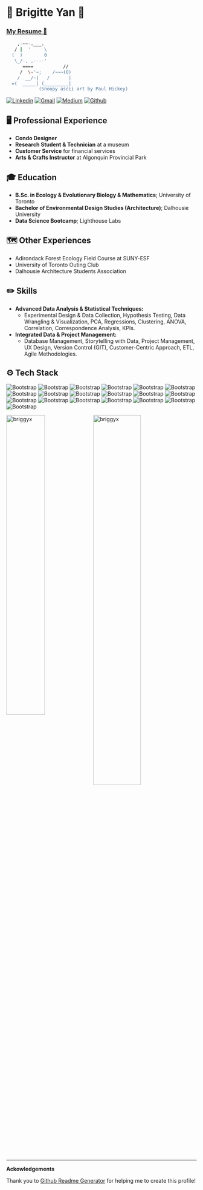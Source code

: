 # 🌵 Brigitte Yan 🌲

### [My Resume 📑](https://github.com/briggyx/Resume/blob/master/BrigitteYan_Resume.pdf)


``` Bash
    ,-~~-.___.
   / |  '     \
  (  )        0
   \_/-, ,----'
      ====           //
     /  \-'~;    /~~~(O)
    /  __/~|   /       |
  =(  _____| (_________|
            (Snoopy ascii art by Paul Hickey)
```

[![Linkedin](https://img.shields.io/badge/-LinkedIn-blue?style=flat&logo=Linkedin&logoColor=white)](https://www.linkedin.com/in/https://www.linkedin.com/in/brigitte-yan//)
[![Gmail](https://img.shields.io/badge/-Gmail-c14438?style=flat&logo=Gmail&logoColor=white)](mailto:brigitte.xyan@gmail.com)
[![Medium](https://img.shields.io/badge/-Medium-c14438?style=flat&logo=Medium&logoColor=white&link=https://medium.com/@brigitte.xyan)](https://medium.com/@brigitte.xyan)
[![Github](https://img.shields.io/github/followers/briggyx?label=Follow&style=social)](https://github.com/briggyx)

## 🖥️ Professional Experience
- **Condo Designer**
- **Research Student & Technician** at a museum 
- **Customer Service** for financial services
- **Arts & Crafts Instructor** at Algonquin Provincial Park

## 🎓 Education
- **B.Sc. in Ecology & Evolutionary Biology & Mathematics**; University of Toronto
- **Bachelor of Environmental Design Studies (Architecture)**; Dalhousie University
- **Data Science Bootcamp**; Lighthouse Labs

## 🗺️ Other Experiences
- Adirondack Forest Ecology Field Course at SUNY-ESF 
- University of Toronto Outing Club
- Dalhousie Architecture Students Association

## ✏️ Skills

- **Advanced Data Analysis & Statistical Techniques:** 
    - Experimental Design & Data Collection, Hypothesis Testing, Data Wrangling & Visualization, PCA, Regressions, Clustering, ANOVA, Correlation, Correspondence Analysis, KPIs.
- **Integrated Data & Project Management:**
    - Database Management, Storytelling with Data, Project Management, UX Design, Version Control (GIT), Customer-Centric Approach, ETL, Agile Methodologies.
## ⚙️ Tech Stack

![Bootstrap](https://img.shields.io/badge/-Python-05122A?style=social&logo=Python&color=353535) ![Bootstrap](https://img.shields.io/badge/-Scikit%20Learn-05122A?style=social&logo=Scikit-Learn&color=353535) ![Bootstrap](https://img.shields.io/badge/-MySQL-05122A?style=social&logo=MySQL&color=353535) ![Bootstrap](https://img.shields.io/badge/-PostgreSQL-05122A?style=social&logo=PostgreSQL&color=353535) ![Bootstrap](https://img.shields.io/badge/-Pandas-05122A?style=social&logo=Pandas&color=353535) ![Bootstrap](https://img.shields.io/badge/-Numpy-05122A?style=social&logo=Numpy&color=353535) ![Bootstrap](https://img.shields.io/badge/-Matplotlib-05122A?style=social&logo=Matplotlib&color=353535) ![Bootstrap](https://img.shields.io/badge/-Visual%20Studio%20Code-05122A?style=social&logo=Visual-Studio-Code&color=353535) ![Bootstrap](https://img.shields.io/badge/-Figma-05122A?style=social&logo=Figma&color=353535) ![Bootstrap](https://img.shields.io/badge/-Jupyter-05122A?style=social&logo=Jupyter&color=353535) ![Bootstrap](https://img.shields.io/badge/-Power%20BI-05122A?style=social&logo=Power-BI&color=353535) ![Bootstrap](https://img.shields.io/badge/-Tableau-05122A?style=social&logo=Tableau&color=353535) ![Bootstrap](https://img.shields.io/badge/-Microsoft%20Excel-05122A?style=social&logo=Microsoft-Excel&color=353535) ![Bootstrap](https://img.shields.io/badge/-PGAdmin4-05122A?style=social&logo=PGAdmin4&color=353535) ![Bootstrap](https://img.shields.io/badge/-SQLite-05122A?style=social&logo=SQLite&color=353535) ![Bootstrap](https://img.shields.io/badge/-PostgreSQL-05122A?style=social&logo=PostgreSQL&color=353535) ![Bootstrap](https://img.shields.io/badge/-SQL-05122A?style=social&logo=SQL&color=353535) ![Bootstrap](https://img.shields.io/badge/-Snowflake-05122A?style=social&logo=Snowflake&color=353535) ![Bootstrap](https://img.shields.io/badge/-AWS-05122A?style=social&logo=AWS&color=353535)

<div>
  <img width="45%" align="left" src="https://github-readme-stats.vercel.app/api/top-langs?username=briggyx&show_icons=true&locale=en&layout=compact" alt="briggyx" />
  <img width="50%"  src="https://github-readme-streak-stats.herokuapp.com/?user=briggyx&" alt="briggyx" />
</div>


---
**Ackowledgements**

Thank you to [Github Readme Generator](https://hejazizo-github-profile-readme-srcstreamlit-app-i6skm7.streamlit.app/) for helping me to create this profile!